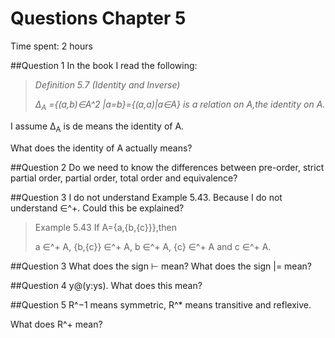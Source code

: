 # Questions Chapter 5


Time spent: 2 hours


##Question 1
In the book I read the following:

>*Definition 5.7 (Identity and Inverse)*
>
>*∆<sub>A</sub> ={(a,b)∈A^2 |a=b}={(a,a)|a∈A} is a relation on A,the identity on A.*

I assume ∆<sub>A</sub> is de means the identity of A. 

What does the identity of A actually means?

##Question 2
Do we need to know the differences between pre-order, strict partial order, partial order, total order and equivalence?


##Question 3
I do not understand Example 5.43. Because I do not understand ∈^+. Could this be explained?

> Example 5.43 	If A={a,{b,{c}}},then
> >a ∈^+ A, {b,{c}} ∈^+ A, b ∈^+ A, {c} ∈^+ A and c ∈^+ A. 

##Question 3
What does the sign ⊢ mean?
What does the sign |= mean?

##Question 4
y@(y:ys). What does this mean?

##Question 5
R^−1 means symmetric, R^* means transitive and reflexive.

What does R^+ mean?


